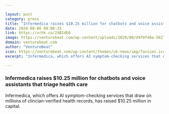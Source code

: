 ```yaml
---

layout: post
category: press
title: "Infermedica raises $10.25 million for chatbots and voice assistants that triage health care"
date: 2020-08-06 08:06:25
link: https://vrhk.co/2XBIdE6
image: https://venturebeat.com/wp-content/uploads/2020/08/d9f0f48a-5827-41f9-8176-3a0760267cab-e1596654204190.png?w=1200&strip=all
domain: venturebeat.com
author: "VentureBeat"
icon: https://venturebeat.com/wp-content/themes/vb-news/img/favicon.ico
excerpt: "Infermedica, which offers AI symptom-checking services that draw on millions of clincian-verified health records, has raised $10.25 million in capital."

---
```


### Infermedica raises $10.25 million for chatbots and voice assistants that triage health care

Infermedica, which offers AI symptom-checking services that draw on millions of clincian-verified health records, has raised $10.25 million in capital.